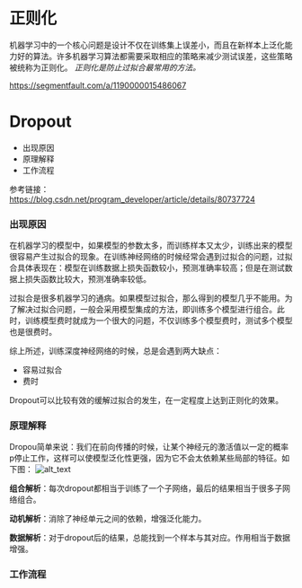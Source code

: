 # 正则化
机器学习中的一个核心问题是设计不仅在训练集上误差小，而且在新样本上泛化能力好的算法。许多机器学习算法都需要采取相应的策略来减少测试误差，这些策略被统称为正则化。
*正则化是防止过拟合最常用的方法。*

https://segmentfault.com/a/1190000015486067


# Dropout

+ 出现原因
+ 原理解释
+ 工作流程

参考链接：https://blog.csdn.net/program_developer/article/details/80737724

### 出现原因
在机器学习的模型中，如果模型的参数太多，而训练样本又太少，训练出来的模型很容易产生过拟合的现象。在训练神经网络的时候经常会遇到过拟合的问题，过拟合具体表现在：模型在训练数据上损失函数较小，预测准确率较高；但是在测试数据上损失函数比较大，预测准确率较低。

过拟合是很多机器学习的通病。如果模型过拟合，那么得到的模型几乎不能用。为了解决过拟合问题，一般会采用模型集成的方法，即训练多个模型进行组合。此时，训练模型费时就成为一个很大的问题，不仅训练多个模型费时，测试多个模型也是很费时。

综上所述，训练深度神经网络的时候，总是会遇到两大缺点：
+ 容易过拟合
+ 费时

Dropout可以比较有效的缓解过拟合的发生，在一定程度上达到正则化的效果。

### 原理解释
Dropou简单来说：我们在前向传播的时候，让某个神经元的激活值以一定的概率p停止工作，这样可以使模型泛化性更强，因为它不会太依赖某些局部的特征。如下图：
![alt_text](./img/dropout1.png)

**组合解析**：每次dropout都相当于训练了一个子网络，最后的结果相当于很多子网络组合。

**动机解析**：消除了神经单元之间的依赖，增强泛化能力。

**数据解析**：对于dropout后的结果，总能找到一个样本与其对应。作用相当于数据增强。

### 工作流程

```{.python .input}

```
